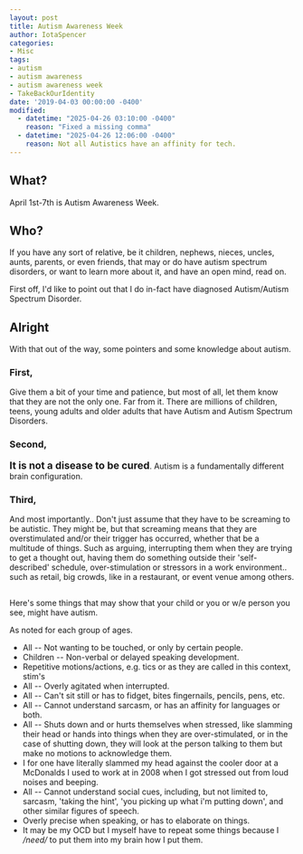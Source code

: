 ```yaml
---
layout: post
title: Autism Awareness Week
author: IotaSpencer
categories:
- Misc
tags:
- autism
- autism awareness
- autism awareness week
- TakeBackOurIdentity
date: '2019-04-03 00:00:00 -0400'
modified:
  - datetime: "2025-04-26 03:10:00 -0400"
    reason: "Fixed a missing comma"
  - datetime: "2025-04-26 12:06:00 -0400"
    reason: Not all Autistics have an affinity for tech.
---
```

<h2><i class="fas fa-puzzle-piece" aria-hidden="true"></i> What?</h2>
April 1st-7th is Autism Awareness Week.

<h2><i class="fas fa-question" aria-hidden="true"></i> Who?
</h2>
If you have any sort of relative, be it children, nephews, nieces, uncles, aunts, parents, or even friends, that may or do have autism spectrum disorders, or want to learn more about it, and have an open mind, read on.

First off, I'd like to point out that I do in-fact have diagnosed Autism/Autism Spectrum Disorder.

## Alright

With that out of the way, some pointers and some knowledge about autism.

### First,
  Give them a bit of your time and patience, but most of all, let them know that they are not the only one. Far from it. There are millions of children, teens, young adults and older adults that have Autism and Autism Spectrum Disorders.

### Second,
  <strong style="font-size: 125%;">It is not a disease to be cured</strong>. Autism is a fundamentally different brain configuration.

### Third,
  And most importantly.. Don't just assume that they have to be screaming to be autistic. They might be, but that screaming means that they are overstimulated and/or their trigger has occurred, whether that be a multitude of things. Such as arguing, interrupting them when they are trying to get a thought out, having them do something outside their 'self-described' schedule, over-stimulation or stressors in a work environment.. such as retail, big crowds, like in a restaurant, or event venue among others.

## 
Here's some things that may show that your child or you or w/e person you see, might have autism.

As noted for each group of ages.
* All -- Not wanting to be touched, or only by certain people.
* Children -- Non-verbal or delayed speaking development.
* Repetitive motions/actions, e.g. tics or as they are called in this context, stim's
* All -- Overly agitated when interrupted.
* All -- Can't sit still or has to fidget, bites fingernails, pencils, pens, etc.
* All -- Cannot understand sarcasm, or has an affinity for languages or both.
* All -- Shuts down and or hurts themselves when stressed, like slamming their head or hands into things when they are over-stimulated, or in the case of shutting down, they will look at the person talking to them but make no motions to acknowledge them.
* I for one have literally slammed my head against the cooler door at a McDonalds I used to work at in 2008 when I got stressed out from loud noises and beeping.
* All -- Cannot understand social cues, including, but not limited to, sarcasm, 'taking the hint', 'you picking up what i'm putting down', and other similar figures of speech.
* Overly precise when speaking, or has to elaborate on things.
* It may be my OCD but I myself have to repeat some things because I */need/* to put them into my brain how I put them. 
